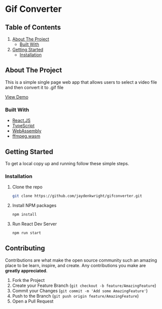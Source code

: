 # Gif Converter

<!-- TABLE OF CONTENTS -->
  ## Table of Contents
  <ol>
    <li>
      <a href="#about-the-project">About The Project</a>
      <ul>
        <li><a href="#built-with">Built With</a></li>
      </ul>
    </li>
    <li>
      <a href="#getting-started">Getting Started</a>
      <ul>
        <li><a href="#installation">Installation</a></li>
      </ul>
    </li>
  </ol>



<!-- ABOUT THE PROJECT -->
## About The Project

This is a simple single page web app that allows users to select a video file and then convert it to .gif file

[View Demo](https://lucid-hopper-e3eb45.netlify.app/)


### Built With

* [React.JS](https://reactjs.org/)
* [TypeScript](https://www.typescriptlang.org/)
* [WebAssembly](https://webassembly.org/)
* [ffmpeg.wasm](https://github.com/ffmpegwasm/ffmpeg.wasm)






<!-- GETTING STARTED -->
## Getting Started

To get a local copy up and running follow these simple steps.

### Installation

1. Clone the repo
   ```sh
   git clone https://github.com/jaydenkwright/gifconverter.git
   ```
2. Install NPM packages
   ```sh
   npm install
   ```

3. Run React Dev Server
    ```sh
   npm run start
   ```

<!-- CONTRIBUTING -->
## Contributing

Contributions are what make the open source community such an amazing place to be learn, inspire, and create. Any contributions you make are **greatly appreciated**.

1. Fork the Project
2. Create your Feature Branch (`git checkout -b feature/AmazingFeature`)
3. Commit your Changes (`git commit -m 'Add some AmazingFeature'`)
4. Push to the Branch (`git push origin feature/AmazingFeature`)
5. Open a Pull Request
